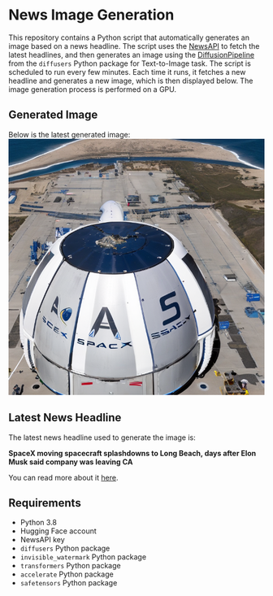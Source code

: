 # News Image Generation
This repository contains a Python script that automatically generates an image based on a news headline. The script uses the [NewsAPI](https://newsapi.org/) to fetch the latest headlines, and then generates an image using the [DiffusionPipeline](https://github.com/huggingface/diffusers) from the `diffusers` Python package for Text-to-Image task.
The script is scheduled to run every few minutes. Each time it runs, it fetches a new headline and generates a new image, which is then displayed below. The image generation process is performed on a GPU.

## Generated Image
Below is the latest generated image:
![Generated Image](image.png)

## Latest News Headline
The latest news headline used to generate the image is:

**SpaceX moving spacecraft splashdowns to Long Beach, days after Elon Musk said company was leaving CA**

You can read more about it [here](https://news.google.com/rss/articles/CBMiWWh0dHBzOi8vYWJjNy5jb20vcG9zdC9zcGFjZXgtbGVhdmluZy1jYWxpZm9ybmlhLW5vdC1lbnRpcmVseS1lbG9uLW11c2tzLWNvbXBhbnkvMTUxMTgwMzMv0gEA?oc=5).

## Requirements
- Python 3.8
- Hugging Face account
- NewsAPI key
- `diffusers` Python package
- `invisible_watermark` Python package
- `transformers` Python package
- `accelerate` Python package
- `safetensors` Python package
